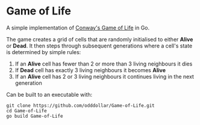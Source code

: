 # Game of Life

A simple implementation of [Conway's Game of Life](https://en.wikipedia.org/wiki/Conway%27s_Game_of_Life) in Go.

The game creates a grid of cells that are randomly initialised to either **Alive** or **Dead**. It then steps through subsequent generations where a cell's state is determined by simple rules:

1. If an **Alive** cell has fewer than 2 or more than 3 living neighbours it dies
2. If **Dead** cell has exactly 3 living neighbours it becomes **Alive**
3. If an **Alive** cell has 2 or 3 living neighbours it continues living in the next generation

Can be built to an executable with:
```
git clone https://github.com/odddollar/Game-of-Life.git
cd Game-of-Life
go build Game-of-Life
```

